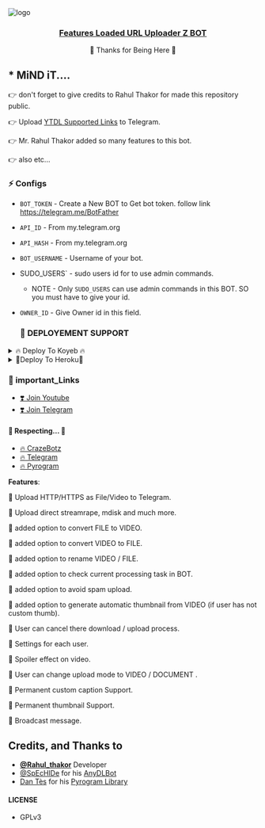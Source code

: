 <img src="https://telegra.ph/file/efdf5689646da738eb787.jpg" alt="logo" target="/blank">

<h3 align="center">
<b><a href="https://telegram.me/crazebots" target="/blank">Features Loaded URL Uploader Z BOT</a></b></h3>

<p align="center">🤍 Thanks for Being Here 🤍</p>


## * MiND iT....
👉 don't forget to give credits to Rahul Thakor for made this repository public.

👉 Upload [YTDL Supported Links](https://ytdl-org.github.io/youtube-dl/supportedsites.html) to Telegram.

👉 Mr. Rahul Thakor added so many features to this bot.

👉 also etc...


### ⚡️ Configs 

* `BOT_TOKEN`  - Create a New BOT to Get bot token. follow link  https://telegram.me/BotFather

* `API_ID` - From my.telegram.org 

* `API_HASH` - From my.telegram.org 
* `BOT_USERNAME` - Username of your bot.

* SUDO_USERS`  - sudo users id for to use admin commands.
  - NOTE - Only `SUDO_USERS` can use admin commands in this BOT. SO you must have to give your id.

* `OWNER_ID` - Give Owner id in this field.

  ### 📶 DEPLOYEMENT SUPPORT

<details><summary>🔥 Deploy To Koyeb 🔥</summary>
<p>
<br>                 
<a target="/blank" href="https://app.koyeb.com/deploy?type=git&repository=https://github.com/crazebotz/Url-Uploader-Z&branch=main&name=Url-Uploader-z" >
  <img src="https://www.koyeb.com/static/images/deploy/button.svg" alt="Deploy">
</a>
</p>
</details>
<details><summary>🧡Deploy To Heroku🧡</summary>
<p>
<br>
<a href="https://heroku.com/deploy?template=https://github.com/GitXBot101/AnglePriya">
  <img src="https://www.herokucdn.com/deploy/button.svg" alt="Deploy">
</a>
</p>
</details>


### 🔗 important_Links
- [❣️ Join Youtube](https://www.youtube.com/c/technologyrk)
- [❣️ Join Telegram](https://t.me/crazebots)


#### 🧡 Respecting... 🧡
- [🔥 CrazeBotz](https://github.com/crazebotz) 
- [🔥 Telegram](https://t.me/rahul_thakor) 
- [🔥 Pyrogram](https://github.com/pyrogram/pyrogram)


**Features**:

🧡 Upload HTTP/HTTPS as File/Video to Telegram.

🧡 Upload direct streamrape, mdisk and much more.

🧡 added option to convert FILE to VIDEO.

🧡 added option to convert VIDEO to FILE.

🧡 added option to rename VIDEO / FILE.

🧡 added option to check current processing task in BOT.

🧡 added option to avoid spam upload.

🧡 added option to generate automatic thumbnail from VIDEO (if user has not custom thumb).

🧡 User can cancel there download / upload process.

🧡 Settings for each user.

🧡 Spoiler effect on video.

🧡 User can change upload mode to VIDEO / DOCUMENT .

🧡 Permanent custom caption Support.

🧡 Permanent thumbnail Support.

🧡 Broadcast message.

## Credits, and Thanks to
* <b>[@Rahul_thakor](https://telegram.me/crazebots)</b> Developer
* [@SpEcHlDe](https://t.me/ThankTelegram) for his [AnyDLBot](https://telegram.dog/AnyDLBot)
* [Dan Tès](https://t.me/haskell) for his [Pyrogram Library](https://github.com/pyrogram/pyrogram)


#### LICENSE
- GPLv3
